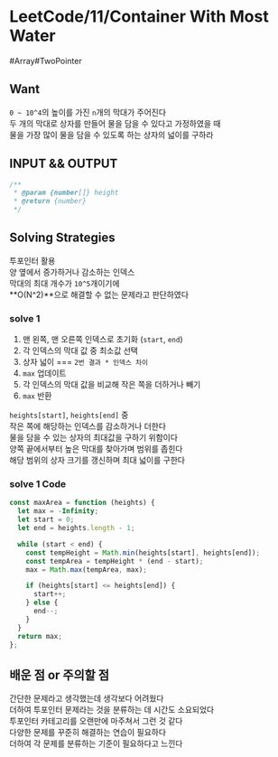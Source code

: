 # LeetCode/11/Container With Most Water

#Array#TwoPointer

## Want

`0 ~ 10^4`의 높이를 가진 `n`개의 막대가 주어진다  
두 개의 막대로 상자를 만들어 물을 담을 수 있다고 가정하였을 때  
물을 가장 많이 물을 담을 수 있도록 하는 상자의 넓이를 구하라

## INPUT && OUTPUT

```js
/**
 * @param {number[]} height
 * @return {number}
 */
```

## Solving Strategies

투포인터 활용  
양 옆에서 증가하거나 감소하는 인덱스  
막대의 최대 개수가 `10^5`개이기에  
**O(N^2)**으로 해결할 수 없는 문제라고 판단하였다

### solve 1

1. 맨 왼쪽, 맨 오른쪽 인덱스로 초기화 (`start`, `end`)
2. 각 인덱스의 막대 값 중 최소값 선택
3. 상자 넓이 === `2번 결과 * 인덱스 차이`
4. `max` 업데이트
5. 각 인덱스의 막대 값을 비교해 작은 쪽을 더하거나 빼기
6. `max` 반환

`heights[start]`, `heights[end]` 중  
작은 쪽에 해당하는 인덱스를 감소하거나 더한다  
물을 담을 수 있는 상자의 최대값을 구하기 위함이다  
양쪽 끝에서부터 높은 막대를 찾아가며 범위를 좁힌다  
해당 범위의 상자 크기를 갱신하며 최대 넓이를 구한다

### solve 1 Code

```js
const maxArea = function (heights) {
  let max = -Infinity;
  let start = 0;
  let end = heights.length - 1;

  while (start < end) {
    const tempHeight = Math.min(heights[start], heights[end]);
    const tempArea = tempHeight * (end - start);
    max = Math.max(tempArea, max);

    if (heights[start] <= heights[end]) {
      start++;
    } else {
      end--;
    }
  }
  return max;
};
```

## 배운 점 or 주의할 점

간단한 문제라고 생각했는데 생각보다 어려웠다  
더하여 투포인터 문제라는 것을 분류하는 데 시간도 소요되었다  
투포인터 카테고리를 오랜만에 마주쳐서 그런 것 같다  
다양한 문제를 꾸준히 해결하는 연습이 필요하다  
더하여 각 문제를 분류하는 기준이 필요하다고 느낀다
